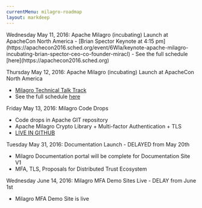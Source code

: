 ```yaml
---
currentMenu: milagro-roadmap
layout: markdeep
---
```


<markdeep>
Wednesday May 11, 2016: Apache Milagro (incubating) Launch at ApacheCon North America
 - [Brian Spector Keynote at 4:15 pm](https://apachecon2016.sched.org/event/6Wla/keynote-apache-milagro-incubating-brian-spector-ceo-co-founder-miracl)
 - See the full schedule [here](https://apachecon2016.sched.org)

Thursday May 12, 2016: Apache Milagro (incubating) Launch at ApacheCon North America
 - [Milagro Technical Talk Track](https://apachecon2016.sched.org/event/6Wlb/introducing-apache-milagro-incubating-multi-factor-authentication-and-certificate-less-tls-for-iot-mobile-apps-containers-and-end-users-brian-spector-miracl)
 - See the full schedule [here](https://apachecon2016.sched.org)

Friday May 13, 2016: Milagro Code Drops
 - Code drops in Apache GIT repository
 - Apache Milagro Crypto Library + Multi-factor Authentication + TLS
 - [LIVE IN GITHUB](https://github.com/apache?utf8=%E2%9C%93&query=milagro)

Tuesday May 31, 2016: Documentation Launch - DELAYED from May 20th
 - Milagro Documentation portal will be complete for Documentation Site V1
 - MFA, TLS, Proposals for Distributed Trust Ecosystem

Wednesday June 14, 2016: Milagro MFA Demo Sites Live - DELAY from June 1st
 - Milagro MFA Demo Site is live

</markdeep>
<br></br>
<br></br>
<br></br>
<br></br>
<br></br>
<br></br>
<br></br>
